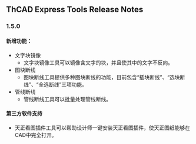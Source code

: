 ## ThCAD Express Tools Release Notes

### **1.5.0**  

#### 新增功能： 
 * 文字块镜像
    * 文字块镜像工具可以镜像含文字的块，并且使其中的文字不反向。
 * 图块断线
    * 图块断线工具提供多种图块断线的功能，目前包含“插块断线”、“选块断线”、“全选断线”三项功能。
 * 管线断线
    * 管线断线工具可以批量处理管线断线。

#### 第三方软件支持
 * 天正看图插件工具可以帮助设计师一键安装天正看图插件，使天正图纸能够在CAD中完全打开。
 
 
